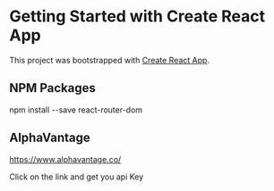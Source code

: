 # Getting Started with Create React App

This project was bootstrapped with [Create React App](https://github.com/facebook/create-react-app).

## NPM Packages
npm install --save react-router-dom

## AlphaVantage
https://www.alphavantage.co/

Click on the link and get you api Key
